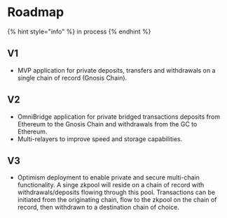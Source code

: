 # Roadmap

{% hint style="info" %}
in process
{% endhint %}

## V1

* MVP application for private deposits, transfers and withdrawals on a single chain of record (Gnosis Chain).

## V2

* OmniBridge application for private bridged transactions deposits from Ethereum to the Gnosis Chain and withdrawals from the GC to Ethereum.
* Multi-relayers to improve speed and storage capabilities.

## V3

* Optimism deployment to enable private and secure multi-chain functionality. A singe zkpool will reside on a chain of record with withdrawals/deposits flowing through this pool. Transactions can be initiated from the originating chain, flow to the zkpool on the chain of record, then withdrawn to a destination chain of choice.
